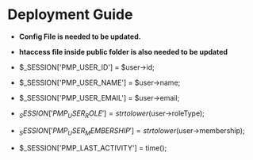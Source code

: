# Deployment Guide

* __Config File is needed to be updated.__
* __htaccess file inside public folder is also needed to be updated__

* $_SESSION['PMP_USER_ID'] = $user->id;
* $_SESSION['PMP_USER_NAME'] = $user->name;
* $_SESSION['PMP_USER_EMAIL'] = $user->email;
* $_SESSION['PMP_USER_ROLE'] = strtolower($user->roleType);
* $_SESSION['PMP_USER_MEMBERSHIP'] = strtolower($user->membership);
* $_SESSION['PMP_LAST_ACTIVITY'] = time();